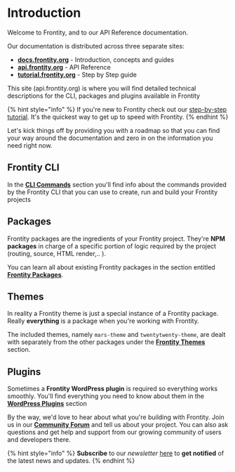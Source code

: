 # Introduction

Welcome to Frontity, and to our API Reference documentation.

Our documentation is distributed across three separate sites:

* [**docs.frontity.org**](https://docs.frontity.org) - Introduction, concepts and guides
* [**api.frontity.org**](https://api.frontity.org) - API Reference
* [**tutorial.frontity.org**](https://tutorial.frontity.org) - Step by Step guide

This site \(api.frontity.org\) is where you will find detailed technical descriptions for the CLI, packages and plugins available in Frontity

{% hint style="info" %}
If you're new to Frontity check out our [step-by-step tutorial](https://tutorial.frontity.org/). It's the quickest way to get up to speed with Frontity.
{% endhint %}

Let's kick things off by providing you with a roadmap so that you can find your way around the documentation and zero in on the information you need right now.

## Frontity CLI

In the [**CLI Commands**](frontity-cli/) section you'll find info about the commands provided by the Frontity CLI that you can use to create, run and build your Frontity projects

## Packages

Frontity packages are the ingredients of your Frontity project. They're **NPM packages** in charge of a specific portion of logic required by the project \(routing, source, HTML render,.. \).

You can learn all about existing Frontity packages in the section entitled [**Frontity Packages**](frontity-packages/).

## Themes

In reality a Frontity theme is just a special instance of a Frontity package. Really **everything** is a package when you're working with Frontity.

The included themes, namely `mars-theme` and `twentytwenty-theme`, are dealt with separately from the other packages under the [**Frontity Themes**](frontity-themes/) section.

## Plugins

Sometimes a **Frontity WordPress plugin** is required so everything works smoothly. You'll find everything you need to know about them in the [**WordPress Plugins**](frontity-plugins/) section

By the way, we'd love to hear about what you're building with Frontity. Join us in our [**Community Forum**](https://community.frontity.org) and tell us about your project. You can also ask questions and get help and support from our growing community of users and developers there.

{% hint style="info" %}
**Subscribe** to our _newsletter_ [here](https://frontity.org/#newsletter) to **get notified** of the latest news and updates.
{% endhint %}

